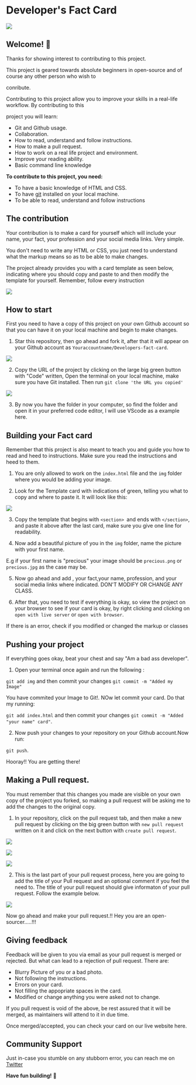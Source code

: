 # Developer's Fact Card

![](/assest/frank-card.png)

## Welcome! 👋

Thanks for showing interest to contributing to this project.

This project is geared towards absolute beginners in open-source and of course any other person who wish to 

conribute.

Contributing to this project  allow you to improve your skills in a real-life workflow. By contributing to this

project you will learn:

- Git and Github usage.
- Collaboration.
- How to read, understand and follow instructions.
- How to make a pull request.
- How to work on a real life project and environment.
- Improve your reading ability.
- Basic command line knowledge

**To contribute to this project, you need:**

- To have a basic knowledge of HTML and CSS.
- To have [git](https://git-scm.com/) installed on your local machine.
- To be able to read, understand and follow instructions

## The contribution

Your contribution is to make a card for yourself which will include your name, your fact, your profession and 
your social media links. Very simple.

You don't need to write any HTML or CSS, you just need to understand what the markup means so as to be able to make changes.

The project already provides you with a card template as seen below, indicating where you should copy and paste to and then modify the template for yourself. Remember, follow every instruction

![](/assest/template-img.png)

## How to start

First you need to have a copy of this project on your own Github account so that you can have it on your local machine and begin to make changes.

1. Star this repository, then go ahead and fork it, after that it will appear on your Github account as `Youraccountname/Developers-fact-card`.

![](/assest/fork-pic.png)

2. Copy the URL of the project by clicking on the large big green button with "Code" written, Open the terminal on your local machine, make sure you have Git installed. Then run `git clone 'the URL you copied'`

![](/assest/clone.png)

3. By now you have the folder in your computer, so find the folder and open it in your preferred code editor, I will use VScode as a example here.

## Building your Fact card

Remember that this project is also meant to teach you and guide you how to read and heed to instructions. Make sure you read the instructions and heed to them.

1. You are only allowed to work on the `index.html` file and the `img` folder where you would be adding your image.

2. Look for the Template card with indications of green, telling you what to copy and where to paste it. It will look like this:

![](/assest/copy-paste.png)

3. Copy the template that begins with `<section> `and ends with `</section>`, and paste it above after the last card, make sure you give one line for readability.

4. Now add a beautiful picture of you in the `img` folder, name the picture with your first name.

E.g if your first name is "precious" your image should be `precious.png` or `precious.jpg` as the case may be.

5. Now go ahead and add , your fact,your name, profession, and your social media links where indicated. DON'T MODIFY OR CHANGE ANY CLASS.

6. After that, you need to test if everything is okay, so view the project on your browser to see if your card is okay, by right clicking and clicking on `open with live server` or `open with browser`.

If there is an error, check if you modified or changed the markup or classes

## Pushing your project

If everything goes okay, beat your chest and say "Am a bad ass developer".

1. Open your terminal once again and run the following :

`git add img` and then commit your changes `git commit -m "Added my Image"`

You have commited your Image to Git!. NOw let commit your card.  Do that my running:

`git add index.html` and then commit your changes `git commit -m "Added "your name" card"`.

2. Now push your changes to your repository on your Github account.Now run:

`git push`.

Hooray!! You are getting there!

## Making a Pull request.

You must remember that this changes you made are visible on your own copy of the project you forked, so making a pull request will be asking me to add the changes to the original copy.

1. In your repository, click on the pull request tab, and then make a new pull request by clicking on the big green button with `new pull request` written on it and click on the next button with `create pull request`.

![](assest/pull-one.png)

![](assest/pull-two.png)

![](assest/pull-three.png)

2. This is the last part of your pull request process, here you are going to add the title of your Pull request and an optional comment if you feel the need to. The title of your pull request should give informaton of your pull request. Follow the example below.

![](assest/pull-four.png)

Now go ahead and make your pull request.!!  Hey you are an open-sourcer.....!!!


## Giving feedback

Feedback will be given to you  via email as your pull request is merged or rejected. But what can lead to a rejection of pull request. There are:

- Blurry Picture of you or a bad photo.
- Not following the instructions.
- Errors on your card.
- Not filling the appopriate spaces in the card.
- Modified or change anything you were asked not to change.

If you pull request is void of the above, be rest assured that it will be merged, as maintainers will attend to it in due time. 

Once merged/accepted, you can check your card on our live website here.

## Community Support

Just in-case you stumble on any stubborn error, you can reach me on [Twitter](https://twitter.com/DeveloperAspire)

**Have fun building!** 🚀




